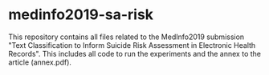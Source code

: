 # medinfo2019-sa-risk
This repository contains all files related to the MedInfo2019 submission "Text Classification to Inform Suicide Risk Assessment in Electronic Health Records". This includes all code to run the experiments and the annex to the article (annex.pdf).
